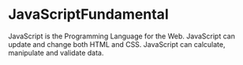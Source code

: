 # JavaScriptFundamental
JavaScript is the Programming Language for the Web.  JavaScript can update and change both HTML and CSS.  JavaScript can calculate, manipulate and validate data.
